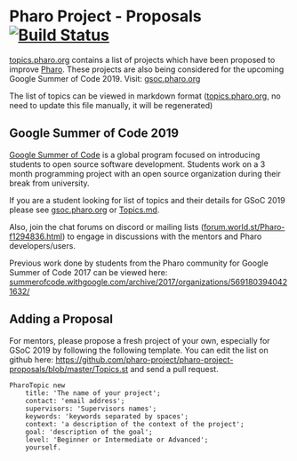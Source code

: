 # Pharo Project - Proposals [![Build Status](https://travis-ci.org/pharo-project/pharo-project-proposals.svg?branch=master)](https://travis-ci.org/pharo-project/pharo-project-proposals)

[topics.pharo.org](http://topics.pharo.org) contains a list of projects which have been proposed to improve [Pharo](http://pharo.org). These projects are also being considered for the upcoming Google Summer of Code 2019. Visit: [gsoc.pharo.org](http://gsoc.pharo.org/)

The list of topics can be viewed in markdown format ([topics.pharo.org](https://github.com/pharo-project/pharo-project-proposals/blob/gh-pages/Topics.md), no need to update this file manually, it will be regenerated)

## Google Summer of Code 2019

[Google Summer of Code](https://summerofcode.withgoogle.com/) is a global program focused on introducing students to open source software development. Students work on a 3 month programming project with an open source organization during their break from university. 

If you are a student looking for list of topics and their details for GSoC 2019 please see [gsoc.pharo.org](http://gsoc.pharo.org/) or [Topics.md](https://github.com/pharo-project/pharo-project-proposals/blob/gh-pages/Topics.md).

Also, join the chat forums on discord or mailing lists ([forum.world.st/Pharo-f1294836.html](http://forum.world.st/Pharo-f1294836.html)) to engage in discussions with the mentors and Pharo developers/users.

Previous work done by students from the Pharo community for Google Summer of Code 2017 can be viewed here: [summerofcode.withgoogle.com/archive/2017/organizations/5691803940421632/](https://summerofcode.withgoogle.com/archive/2017/organizations/5691803940421632/)


## Adding a Proposal

For mentors, please propose a fresh project of your own, especially for GSoC 2019 by following the following template. You can edit the list on github here: https://github.com/pharo-project/pharo-project-proposals/blob/master/Topics.st and send a pull request.

```smalltalk
PharoTopic new
	title: 'The name of your project';
	contact: 'email address';
	supervisors: 'Supervisors names';
	keywords: 'keywords separated by spaces';
	context: 'a description of the context of the project';
	goal: 'description of the goal';
	level: 'Beginner or Intermediate or Advanced';
	yourself.
```

